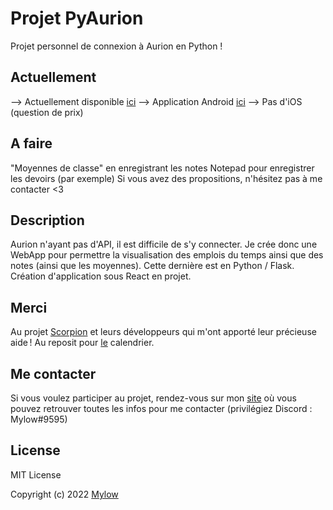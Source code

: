 # Projet PyAurion
Projet personnel de connexion à Aurion en Python !


## Actuellement
--> Actuellement disponible [ici](https://mylow.fr/pa)
--> Application Android [ici](https://play.google.com/store/apps/details?id=fr.mylow.pyaurion)
--> Pas d'iOS (question de prix)

## A faire
"Moyennes de classe" en enregistrant les notes
Notepad pour enregistrer les devoirs (par exemple)
Si vous avez des propositions, n'hésitez pas à me contacter <3


## Description
Aurion n'ayant pas d'API, il est difficile de s'y connecter. Je crée donc une WebApp pour permettre la visualisation des emplois du temps ainsi que des notes (ainsi que les moyennes).
Cette dernière est en Python / Flask.
Création d'application sous React en projet.


## Merci
Au projet [Scorpion](https://github.com/LiamAbyss/Scorpion) et leurs développeurs qui m'ont apporté leur précieuse aide !
Au reposit pour [le](https://github.com/kkarimi/flask-fullcalendar) calendrier.

## Me contacter
Si vous voulez participer au projet, rendez-vous sur mon [site](https://mylow.fr) où vous pouvez retrouver toutes les infos pour me contacter (privilégiez Discord : Mylow#9595)

## License
MIT License

Copyright (c) 2022 [Mylow](https://mylow.fr)
